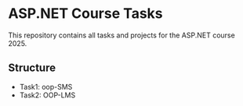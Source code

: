 # ASP.NET Course Tasks
This repository contains all tasks and projects for the ASP.NET course 2025.

## Structure
- Task1: oop-SMS
- Task2: OOP-LMS

